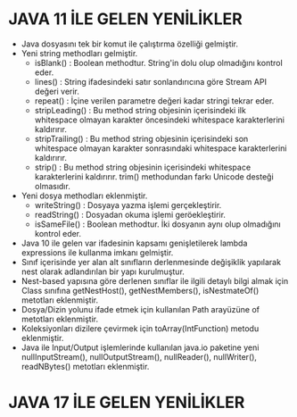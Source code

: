 # JAVA 11 İLE GELEN YENİLİKLER
* Java dosyasını tek bir komut ile çalıştırma özelliği gelmiştir.
* Yeni string methodları gelmiştir.
  * isBlank() : Boolean methodtur. String'in dolu olup olmadığını kontrol eder.
  * lines() : String ifadesindeki satır sonlandırıcına göre Stream API değeri verir.
  * repeat() : İçine verilen parametre değeri kadar stringi tekrar eder.
  * stripLeading() : Bu method string objesinin içerisindeki ilk whitespace olmayan karakter öncesindeki whitespace karakterlerini kaldırırır.
  * stripTrailing() : Bu method string objesinin içerisindeki son whitespace olmayan karakter sonrasındaki whitespace karakterlerini kaldırırır.
  * strip() : Bu method string objesinin içerisindeki whitespace karakterlerini kaldırırır. trim() methodundan farkı Unicode desteği olmasıdır.
* Yeni dosya methodları eklenmiştir.
  * writeString() : Dosyaya yazma işlemi gerçekleştirir.
  * readString() : Dosyadan okuma işlemi geröekleştirir.
  * isSameFile() : Boolean methodtur. İki dosyanın aynı olup olmadığını kontrol eder.
* Java 10 ile gelen var ifadesinin kapsamı genişletilerek lambda expressions ile kullanma imkanı gelmiştir.
* Sınıf içerisinde yer alan alt sınıfların derlenmesinde değişiklik yapılarak nest olarak adlandırılan bir yapı kurulmuştur.
* Nest-based yapısına göre derlenen sınıflar ile ilgili detaylı bilgi almak için Class sınıfına getNestHost(), getNestMembers(), isNestmateOf() metotları eklenmiştir.
* Dosya/Dizin yolunu ifade etmek için kullanılan Path arayüzüne of metotları eklenmiştir.
* Koleksiyonları dizilere çevirmek için toArray(IntFunction) metodu eklenmiştir.
* Java ile Input/Output işlemlerinde kullanılan java.io paketine yeni nullInputStream(), nullOutputStream(), nullReader(), nullWriter(), readNBytes() metotları eklenmiştir.

# JAVA 17 İLE GELEN YENİLİKLER
  
